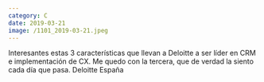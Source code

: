 ```yaml
--- 
category: C 
date: 2019-03-21 
image: /1101_2019-03-21.jpeg 
--- 
```


Interesantes estas 3 características que llevan a Deloitte a ser líder en CRM e implementación de CX. Me quedo con la tercera, que de verdad la siento cada día que pasa. Deloitte España